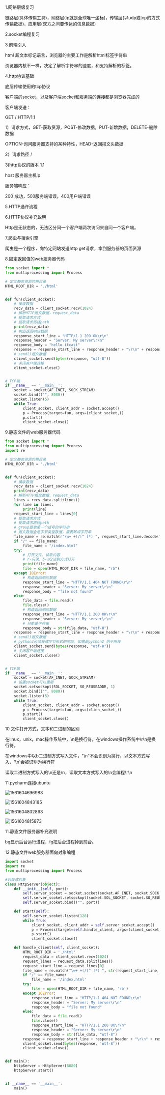 1.网络层级复习

链路层(具体传输工具)，网络层(ip就是全球唯一坐标)，传输层(以udp或tcp的方式传输数据)，应用层(双方之间要传达的信息数据)

2.socket编程复习

3.前端引入

html 超文本标记语言，浏览器的主要工作是解析html标签字符串

浏览器内核不一样，决定了解析字符串的速度，和支持解析的标签。

4.http协议基础

底层传输使用的tcp协议

客户端的socket，以及客户端socket和服务端的连接都是浏览器完成的

客户端发送：

GET / HTTP/1.1

1）请求方式，GET-获取资源，POST-修改数据，PUT-新增数据，DELETE-删除数据

OPTION-询问服务器支持的某种特性，HEAD-返回报文头数据

2）请求路径 / 

3)http协议的版本 1.1

host 服务器主机ip

服务端响应：

200 成功，500服务端错误，400用户端错误

5.HTTP通许流程

6.HTTP协议补充说明

Http是无状态的，无法区分同一个客户端两次访问来自同一个客户端。

7.爬虫与搜索引擎

爬虫是一个程序，向特定网站发送http get请求，拿到服务器的页面资源

8.固定返回值的web服务器代码

```python
from socket import *
from multiprocessing import Process

# 定义静态资源的根目录
HTML_ROOT_DIR = './html'


def fun(client_socket):
    # 接收数据
    recv_data = client_socket.recv(1024)
    # 解析HTTP报文数据，request_data
    # 提取请求方式
    # 提取请求路径path
    print(recv_data)
    # 构造返回响应数据
    response_start_line = "HTTP/1.1 200 OK\r\n"
    response_header = "Server: My server\r\n"
    response_body = "hello itcast"
    response = response_start_line + response_header + "\r\n" + response_body
    # send()报文数据
    client_socket.send(bytes(response, "utf-8"))
    # 关闭客户端连接
    client_socket.close()


# TCP端
if __name__ == '__main__':
    socket = socket(AF_INET, SOCK_STREAM)
    socket.bind(("", 8080))
    socket.listen(5)
    while True:
        client_socket, client_addr = socket.accept()
        p = Process(target=fun, args=(client_socket,))
        p.start()
        client_socket.close()
```

9.静态文件的web服务器代码

```python
from socket import *
from multiprocessing import Process
import re

# 定义静态资源的根目录
HTML_ROOT_DIR = './html'


def fun(client_socket):
    # 接收数据
    recv_data = client_socket.recv(1024)
    print(recv_data)
    # 解析HTTP报文数据，request_data
    lines = recv_data.splitlines()
    for line in lines:
        print(line)
    request_start_line = lines[0]
    # 提取请求方式
    # 提取请求路径path
    # group提取第一个括号的字符串
    # 报文数据全是字节类型数据，需要转成字符串
    file_name = re.match(r"\w+ +(/[^ ]*) ", request_start_line.decode("utf-8")).group(1)
    if "/" == file_name:
        file_name = "/index.html"
    try:
        # 打开文件，读取内容
        # r-只读，b-以2进制方式打开
        print(file_name)
        file = open(HTML_ROOT_DIR + file_name, "rb")
    except IOError:
        # 构造返回响应数据
        response_start_line = "HTTP/1.1 404 NOT FOUND\r\n"
        response_header = "Server: My server\r\n"
        response_body = "file not found"
    else:
        file_data = file.read()
        file.close()
        # 构造返回响应数据
        response_start_line = "HTTP/1.1 200 OK\r\n"
        response_header = "Server: My server\r\n"
        # 只能是字符串
        response_body = str(file_data, "utf-8")
    response = response_start_line + response_header + "\r\n" + response_body
    # send()报文数据
    # python3必须转成字节形式的响应，如果是python2 则不用转
    client_socket.send(bytes(response, "utf-8"))
    # 关闭客户端连接
    client_socket.close()


# TCP端
if __name__ == '__main__':
    socket = socket(AF_INET, SOCK_STREAM)
    # 设置socket可以重用
    socket.setsockopt(SOL_SOCKET, SO_REUSEADDR, 1)
    socket.bind(("", 8080))
    socket.listen(5)
    while True:
        client_socket, client_addr = socket.accept()
        p = Process(target=fun, args=(clien_socket,))
        p.start()
        client_socket.close()
```

10.文件打开方式，文本和二进制的区别

在linux，unix，mac操作系统中，\n是换行符，在windows操作系统中\r\n是换行符。

在windows中以b二进制方式写入文件，"\n"不会识别为换行，以文本方式写入，'\n'会被识别为换行符

读取二进制方式写入的\n还是\n，读取文本方式写入的\n会编程\r\n

11.pycharm连接ubuntu

![1561604696983](C:\Users\kona\AppData\Roaming\Typora\typora-user-images\1561604696983.png)

![1561604843185](C:\Users\kona\AppData\Roaming\Typora\typora-user-images\1561604843185.png)

![1561604802863](C:\Users\kona\AppData\Roaming\Typora\typora-user-images\1561604802863.png)

![1561604815873](C:\Users\kona\AppData\Roaming\Typora\typora-user-images\1561604815873.png)

11.静态文件服务器补充说明

bg显示后台运行进程，fg把后台进程掉到前台。

12.静态文件web服务器面向对象编程

```python
import socket
import re
from multiprocessing import Process

#封装成对象
class HttpServer(object):
    def __init__(self, port):
        self.server_scoket = socket.socket(socket.AF_INET, socket.SOCK_STREAM)
        self.server_scoket.setsockopt(socket.SOL_SOCKET, socket.SO_REUSEADDR, 1)
        self.server_scoket.bind(("", port))

    def start(self):
        self.server_scoket.listen(128)
        while True:
            client_socket, client_addr = self.server_scoket.accept()
            p = Process(target=self.handle_client, args=(client_socket,))
            p.start()
            client_socket.close()

    def handle_client(self, client_socket):
        HTML_ROOT_DIR = './html'
        request_data = client_socket.recv(1024)
        request_lines = request_data.splitlines()
        request_start_line = request_lines[0]
        file_name = re.match("\w+ +(/[^ ]*) ", str(request_start_line, "utf-8")).group(1)
        if "/" == file_name:
            file_name = '/index.html'
        try:
            file = open(HTML_ROOT_DIR + file_name, 'rb')
        except IOError:
            response_start_line = "HTTP/1.1 404 NOT FOUND\r\n"
            response_header = "Server: My server\r\n"
            response_body = "file not found"
        else:
            file_data = file.read()
            file.close()
            response_start_line = "HTTP/1.1 200 OK\r\n"
            response_header = "Server: My server\r\n"
            response_body = str(file_data, "utf-8")
        response = response_start_line + response_header + "\r\n" + response_body
        client_socket.send(bytes(response, 'utf-8'))
        client_socket.close()


def main():
    httpServer = HttpServer(8080)
    httpServer.start()


if __name__ == '__main__':
    main()
```

